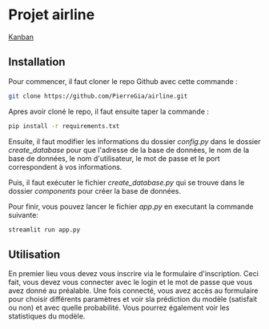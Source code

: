 #  Projet airline

<a href=https://trello.com/invite/b/a3Owefoc/ATTIc0a5d38e0be81d7f220617fface7e416CA156689/application-plane> Kanban </a>

## Installation

Pour commencer, il faut cloner le repo Github avec cette commande : 

```sh
git clone https://github.com/PierreGia/airline.git
```

Apres avoir cloné le repo, il faut ensuite taper la commande :

```sh
pip install -r requirements.txt
```

Ensuite, il faut modifier les informations du dossier *config.py* dans le dossier *create_database* pour que l'adresse de la base de données, le nom de la base de données, le nom d'utilisateur, le mot de passe et le port correspondent à vos informations.

Puis, il faut exécuter le fichier *create_database.py* qui se trouve dans le dossier *components* pour créer la base de données.

Pour finir, vous pouvez lancer le fichier *app.py* en executant la commande suivante:

```py
streamlit run app.py
```

## Utilisation

En premier lieu vous devez vous inscrire via le formulaire d'inscription.
Ceci fait, vous devez vous connecter avec le login et le mot de passe que vous avez donné au préalable. 
Une fois connecté, vous avez accès au formulaire pour choisir différents paramètres et voir sla prédiction du modèle (satisfait ou non) et avec quelle probabilité.
Vous pourrez également voir les statistiques du modèle.


